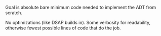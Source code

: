 Goal is absolute bare minimum code needed to implement the ADT from scratch.

No optimizations (like DSAP builds in). Some verbosity for readability, otherwise fewest possible
lines of code that do the job.